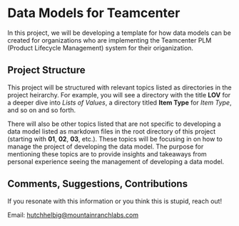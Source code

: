 # Data Models for Teamcenter 
In this project, we will be developing a template for how data models can be created for organizations who are 
implementing the Teamcenter PLM (Product Lifecycle Management) system for their origanization.

## Project Structure
This project will be structured with relevant topics listed as directories in the project heirarchy. For example, you 
will see a directory with the title **LOV** for a deeper dive into *Lists of Values*, a directory titled **Item 
Type** for *Item Type*, and so on and so forth. 

There will also be other topics listed that are not specific to developing a data model listed as markdown files in the root directory of this project (starting with **01**, **02**, **03**, etc.). These topics will be focusing in on how to manage the project of developing the data model. The purpose for mentioning these topics are to provide insights and takeaways from personal experience seeing the management of developing a data model. 

## Comments, Suggestions, Contributions
If you resonate with this information or you think this is stupid, reach out! 

Email: hutchhelbig@mountainranchlabs.com
